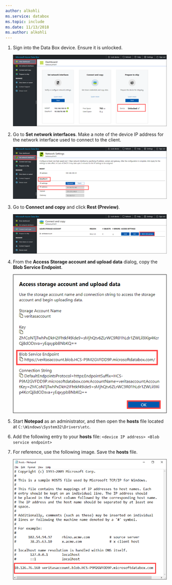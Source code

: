 ```yaml
---
author: alkohli
ms.service: databox  
ms.topic: include
ms.date: 11/13/2018
ms.author: alkohli
---
```


1. Sign into the Data Box device. Ensure it is unlocked.

    ![Data Box dashboard](media/data-box-add-device-ip/data-box-connect-via-rest-1.png)

2. Go to **Set network interfaces**. Make a note of the device IP address for the network interface used to connect to the client.

    ![Data Box dashboard](media/data-box-add-device-ip/data-box-connect-via-rest-2.png)

3. Go to **Connect and copy** and click **Rest (Preview)**.

    ![Data Box dashboard](media/data-box-add-device-ip/data-box-connect-via-rest-3.png)

4. From the **Access Storage account and upload data** dialog, copy the **Blob Service Endpoint**.

    ![Data Box dashboard](media/data-box-add-device-ip/data-box-connect-via-rest-4.png)

5. Start **Notepad** as an administrator, and then open the **hosts** file located at `C:\Windows\System32\Drivers\etc`.
6. Add the following entry to your **hosts** file: `<device IP address> <Blob service endpoint>`
7. For reference, use the following image. Save the **hosts** file.

    ![Data Box dashboard](media/data-box-add-device-ip/data-box-connect-via-rest-5.png)
